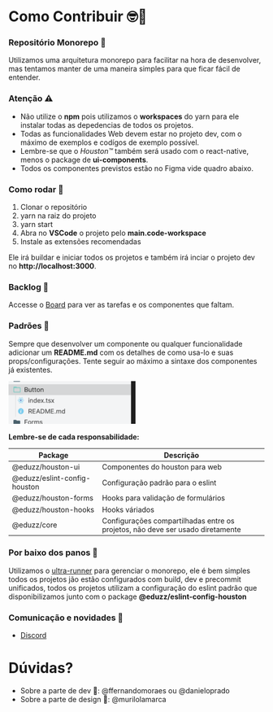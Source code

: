 # Como Contribuir 🤓🐒

### Repositório Monorepo 🔀 

Utilizamos uma arquitetura monorepo para facilitar na hora de desenvolver,
mas tentamos manter de uma maneira simples para que ficar fácil de entender.

### Atenção ⚠️

* Não utilize o **npm** pois utilizamos o **workspaces** do yarn para ele instalar todas as depedencias de todos os projetos.
* Todas as funcionalidades Web devem estar no projeto dev, com o máximo de exemplos e codígos de exemplo possível.
* Lembre-se que o *Houston™️* também será usado com o react-native, menos o package de **ui-components**.
* Todos os componentes previstos estão no Figma vide quadro abaixo.

### Como rodar 🚀

1. Clonar o repositório
2. yarn na raiz do projeto
3. yarn start
4. Abra no **VSCode** o projeto pelo **main.code-workspace**
5. Instale as extensões recomendadas

Ele irá buildar e iniciar todos os projetos e também irá inciar o projeto dev no **http://localhost:3000**.

### Backlog 📂

Accesse o [Board](https://github.com/eduzz/houston/projects/3) para ver as tarefas e os componentes que faltam.  

### Padrões 💄

Sempre que desenvolver um componente ou qualquer funcionalidade adicionar um **README.md** com os detalhes de como usa-lo e 
suas props/configurações. Tente seguir ao máximo a sintaxe dos componentes já existentes. 

<img src="docs/assets/example 1.png" width="250" />

**Lembre-se de cada responsabilidade:**

| Package                      | Descrição                                                                      |
|------------------------------|--------------------------------------------------------------------------------|
| @eduzz/houston-ui            | Componentes do houston para web                                                |
| @eduzz/eslint-config-houston | Configuração padrão para o eslint                                              |
| @eduzz/houston-forms         | Hooks para validação de formulários                                            |
| @eduzz/houston-hooks         | Hooks váriados                                                                 |
| @eduzz/core                  | Configurações compartilhadas entre os projetos, não deve ser usado diretamente |

### Por baixo dos panos 💃

Utilizamos o [ultra-runner](https://www.npmjs.com/package/ultra-runner) para gerenciar o monorepo, ele é bem simples 
todos os projetos jão estão configurados com build, dev e precommit unificados, todos os projetos utilizam a configuração do eslint
padrão que disponibilizamos junto com o package **@eduzz/eslint-config-houston**

### Comunicação e novidades 💬

* [Discord](https://discord.gg/EeCnYRsCkX)

# Dúvidas?

* Sobre a parte de dev 💪: @ffernandomoraes ou @danieloprado
* Sobre a parte de design 🌈: @murilolamarca
